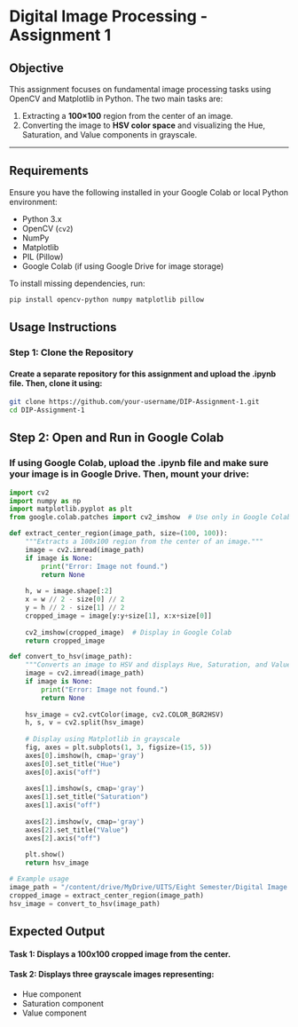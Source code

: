 
# Digital Image Processing - Assignment 1

## **Objective**
This assignment focuses on fundamental image processing tasks using OpenCV and Matplotlib in Python. The two main tasks are:

1. Extracting a **100×100** region from the center of an image.
2. Converting the image to **HSV color space** and visualizing the Hue, Saturation, and Value components in grayscale.

---

## **Requirements**
Ensure you have the following installed in your Google Colab or local Python environment:

- Python 3.x
- OpenCV (`cv2`)
- NumPy
- Matplotlib
- PIL (Pillow)
- Google Colab (if using Google Drive for image storage)

To install missing dependencies, run:

```sh
pip install opencv-python numpy matplotlib pillow
```

## **Usage Instructions**
### **Step 1: Clone the Repository**
#### **Create a separate repository for this assignment and upload the .ipynb file. Then, clone it using:**

```sh
git clone https://github.com/your-username/DIP-Assignment-1.git
cd DIP-Assignment-1
```

## **Step 2: Open and Run in Google Colab**
### **If using Google Colab, upload the .ipynb file and make sure your image is in Google Drive. Then, mount your drive:**

```python
import cv2
import numpy as np
import matplotlib.pyplot as plt
from google.colab.patches import cv2_imshow  # Use only in Google Colab

def extract_center_region(image_path, size=(100, 100)):
    """Extracts a 100x100 region from the center of an image."""
    image = cv2.imread(image_path)
    if image is None:
        print("Error: Image not found.")
        return None
    
    h, w = image.shape[:2]
    x = w // 2 - size[0] // 2
    y = h // 2 - size[1] // 2
    cropped_image = image[y:y+size[1], x:x+size[0]]
    
    cv2_imshow(cropped_image)  # Display in Google Colab
    return cropped_image

def convert_to_hsv(image_path):
    """Converts an image to HSV and displays Hue, Saturation, and Value channels."""
    image = cv2.imread(image_path)
    if image is None:
        print("Error: Image not found.")
        return None
    
    hsv_image = cv2.cvtColor(image, cv2.COLOR_BGR2HSV)
    h, s, v = cv2.split(hsv_image)
    
    # Display using Matplotlib in grayscale
    fig, axes = plt.subplots(1, 3, figsize=(15, 5))
    axes[0].imshow(h, cmap='gray')
    axes[0].set_title("Hue")
    axes[0].axis("off")
    
    axes[1].imshow(s, cmap='gray')
    axes[1].set_title("Saturation")
    axes[1].axis("off")
    
    axes[2].imshow(v, cmap='gray')
    axes[2].set_title("Value")
    axes[2].axis("off")
    
    plt.show()
    return hsv_image

# Example usage
image_path = "/content/drive/MyDrive/UITS/Eight Semester/Digital Image Processing/Assigments/Class 1/pizza.jpg"
cropped_image = extract_center_region(image_path)
hsv_image = convert_to_hsv(image_path)
```

## **Expected Output**
#### **Task 1: Displays a 100x100 cropped image from the center.**
#### **Task 2: Displays three grayscale images representing:**
* Hue component
* Saturation component
* Value component
